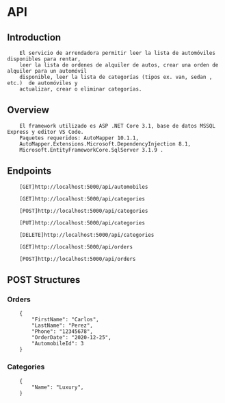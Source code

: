# API

## Introduction 

		El servicio de arrendadora permitir leer la lista de automóviles disponibles para rentar, 
		leer la lista de ordenes de alquiler de autos, crear una orden de alquiler para un automóvil 
		disponible, leer la lista de categorías (tipos ex. van, sedan , etc.)  de automóviles y 
		actualizar, crear o eliminar categorías.

## Overview

		El framework utilizado es ASP .NET Core 3.1, base de datos MSSQL Express y editor VS Code.
		Paquetes requeridos: AutoMapper 10.1.1, 
		AutoMapper.Extensions.Microsoft.DependencyInjection 8.1,
		Microsoft.EntityFrameworkCore.SqlServer 3.1.9 .

## Endpoints

		[GET]http://localhost:5000/api/automobiles

		[GET]http://localhost:5000/api/categories

		[POST]http://localhost:5000/api/categories

		[PUT]http://localhost:5000/api/categories

		[DELETE]http://localhost:5000/api/categories

		[GET]http://localhost:5000/api/orders

		[POST]http://localhost:5000/api/orders


## POST Structures

### Orders

		{
			"FirstName": "Carlos",
			"LastName": "Perez",
			"Phone": "12345678",
			"OrderDate": "2020-12-25",
			"AutomobileId": 3
		}
		
	
### Categories

		{
			"Name": "Luxury",
		}
